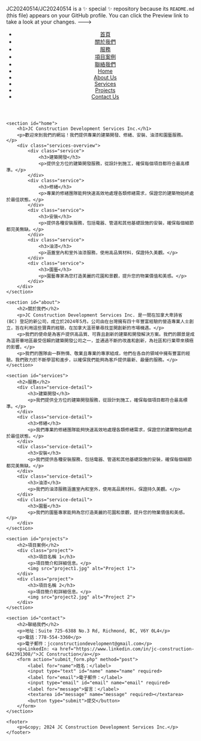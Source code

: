 JC20240514/JC20240514 is a ✨ special ✨ repository because its `README.md` (this file) appears on your GitHub profile.
You can click the Preview link to take a look at your changes.
--->
<!DOCTYPE html>
<html lang="zh">
<head>
    <meta charset="UTF-8">
    <meta name="viewport" content="width=device-width, initial-scale=1.0">
    <title>JC Construction Development Services Inc.</title>
    <link rel="stylesheet" href="styles.css">
</head>
<body>
    <header>
        <nav>
            <ul>
                <li><a href="#home">首頁</a></li>
                <li><a href="#about">關於我們</a></li>
                <li><a href="#services">服務</a></li>
                <li><a href="#projects">項目案例</a></li>
                <li><a href="#contact">聯絡我們</a></li>
                <li><a href="#home-en">Home</a></li>
                <li><a href="#about-en">About Us</a></li>
                <li><a href="#services-en">Services</a></li>
                <li><a href="#projects-en">Projects</a></li>
                <li><a href="#contact-en">Contact Us</a></li>
            </ul>
        </nav>
    </header>

    <section id="home">
        <h1>JC Construction Development Services Inc.</h1>
        <p>歡迎來到我們的網站！我們提供專業的建築開發、修繕、安裝、油漆和園藝服務。</p>
        <div class="services-overview">
            <div class="service">
                <h3>建築開發</h3>
                <p>提供全方位的建築開發服務，從設計到施工，確保每個項目都符合最高標準。</p>
            </div>
            <div class="service">
                <h3>修繕</h3>
                <p>專業的修繕團隊能夠快速高效地處理各類修繕需求，保證您的建築物始終處於最佳狀態。</p>
            </div>
            <div class="service">
                <h3>安裝</h3>
                <p>提供各種安裝服務，包括電器、管道和其他基礎設施的安裝，確保每個細節都完美無缺。</p>
            </div>
            <div class="service">
                <h3>油漆</h3>
                <p>涵蓋室內和室外油漆服務，使用高品質材料，保證持久美觀。</p>
            </div>
            <div class="service">
                <h3>園藝</h3>
                <p>園藝專家為您打造美麗的花園和景觀，提升您的物業價值和美感。</p>
            </div>
        </div>
    </section>

    <section id="about">
        <h2>關於我們</h2>
        <p>JC Construction Development Services Inc. 是一間在加拿大卑詩省 (BC) 登記的新公司，成立於2024年5月。公司由在台灣擁有四十年豐富經驗的營造專業人士創立，旨在利用這些寶貴的經驗，在加拿大溫哥華尋找並開創新的市場機遇。</p>
        <p>我們的使命是為客戶提供高品質、可靠且創新的建築和開發解決方案。我們的願景是成為溫哥華地區最受信賴的建築開發公司之一，並通過不斷的改進和創新，為社區和行業帶來積極的影響。</p>
        <p>我們的團隊由一群熱情、敬業且專業的專家組成，他們在各自的領域中擁有豐富的經驗。我們致力於不斷學習和進步，以確保我們能夠為客戶提供最新、最優的服務。</p>
    </section>

    <section id="services">
        <h2>服務</h2>
        <div class="service-detail">
            <h3>建築開發</h3>
            <p>我們提供全方位的建築開發服務，從設計到施工，確保每個項目都符合最高標準。</p>
        </div>
        <div class="service-detail">
            <h3>修繕</h3>
            <p>我們專業的修繕團隊能夠快速高效地處理各類修繕需求，保證您的建築物始終處於最佳狀態。</p>
        </div>
        <div class="service-detail">
            <h3>安裝</h3>
            <p>我們提供各種安裝服務，包括電器、管道和其他基礎設施的安裝，確保每個細節都完美無缺。</p>
        </div>
        <div class="service-detail">
            <h3>油漆</h3>
            <p>我們的油漆服務涵蓋室內和室外，使用高品質材料，保證持久美觀。</p>
        </div>
        <div class="service-detail">
            <h3>園藝</h3>
            <p>我們的園藝專家能夠為您打造美麗的花園和景觀，提升您的物業價值和美感。</p>
        </div>
    </section>

    <section id="projects">
        <h2>項目案例</h2>
        <div class="project">
            <h3>項目名稱 1</h3>
            <p>項目簡介和詳細信息。</p>
            <img src="project1.jpg" alt="Project 1">
        </div>
        <div class="project">
            <h3>項目名稱 2</h3>
            <p>項目簡介和詳細信息。</p>
            <img src="project2.jpg" alt="Project 2">
        </div>
    </section>

    <section id="contact">
        <h2>聯絡我們</h2>
        <p>地址：Suite 725-6388 No.3 Rd, Richmond, BC, V6Y 0L4</p>
        <p>電話：778-554-3360</p>
        <p>電子郵件：jcconstructiondevelopment@gmail.com</p>
        <p>LinkedIn: <a href="https://www.linkedin.com/in/jc-construction-642391308/">JC Construction</a></p>
        <form action="submit_form.php" method="post">
            <label for="name">姓名：</label>
            <input type="text" id="name" name="name" required>
            <label for="email">電子郵件：</label>
            <input type="email" id="email" name="email" required>
            <label for="message">留言：</label>
            <textarea id="message" name="message" required></textarea>
            <button type="submit">提交</button>
        </form>
    </section>

    <footer>
        <p>&copy; 2024 JC Construction Development Services Inc.</p>
    </footer>
</body>
</html>
